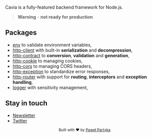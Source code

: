 Cavia is a fully-featured backend framework for Node.js.

> **Warning** - **not ready for production**

## Packages

* [env](https://github.com/caviajs/env) to validate environment variables,
* [http-client](https://github.com/caviajs/http-client) with built-in **serialization** and **decompression**,
* [http-contract](https://github.com/caviajs/http-contract) to **conversion**, **validation** and **generation**,
* [http-cookie](https://github.com/caviajs/http-cookie) to managing cookies,
* [http-cors](https://github.com/caviajs/http-cors) to managing CORS headers,
* [http-exception](https://github.com/caviajs/http-exception) to standardize error responses,
* [http-router](https://github.com/caviajs/http-router) with support for **routing**, **interceptors** and **exception handling**,
* [logger](https://github.com/caviajs/logger) with sensitivity management,

## Stay in touch

* [Newsletter](http://news.caviajs.com/)
* [Twitter](https://twitter.com/caviajs)

<div align="center">
  <sub>Built with ❤︎ by <a href="https://partyka.dev">Paweł Partyka</a></sub>
</div>
